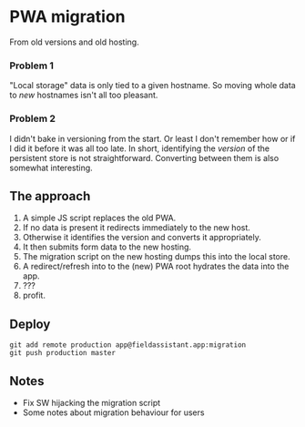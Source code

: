 
# PWA migration

From old versions and old hosting.


### Problem 1

"Local storage" data is only tied to a given hostname. So moving whole data to _new_ hostnames isn't all too pleasant.


### Problem 2

I didn't bake in versioning from the start. Or least I don't remember how or if I did it before it was all too late. In short, identifying the _version_ of the persistent store is not straightforward. Converting between them is also somewhat interesting.


## The approach

1. A simple JS script replaces the old PWA.
2. If no data is present it redirects immediately to the new host.
3. Otherwise it identifies the version and converts it appropriately.
4. It then submits form data to the new hosting.
5. The migration script on the new hosting dumps this into the local store.
6. A redirect/refresh into to the (new) PWA root hydrates the data into the app.
7. ???
8. profit.


## Deploy

```
git add remote production app@fieldassistant.app:migration
git push production master
```


## Notes

- Fix SW hijacking the migration script
- Some notes about migration behaviour for users
